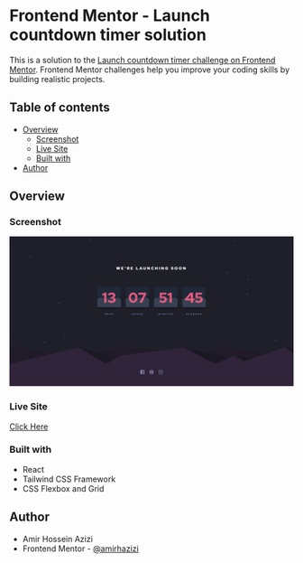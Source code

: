 # Frontend Mentor - Launch countdown timer solution

This is a solution to the [Launch countdown timer challenge on Frontend Mentor](https://www.frontendmentor.io/challenges/launch-countdown-timer-N0XkGfyz-). Frontend Mentor challenges help you improve your coding skills by building realistic projects.

## Table of contents

- [Overview](#overview)
  - [Screenshot](#screenshot)
  - [Live Site](#livesite)
  - [Built with](#built-with)
- [Author](#author)

## Overview

### Screenshot

![screenshot](./public/screenshot.png)

### Live Site

[Click Here](https://extraordinary-chebakia-1e6a8b.netlify.app/)

### Built with

- React
- Tailwind CSS Framework
- CSS Flexbox and Grid

## Author

- Amir Hossein Azizi
- Frontend Mentor - [@amirhazizi](https://www.frontendmentor.io/profile/amirhazizi)
